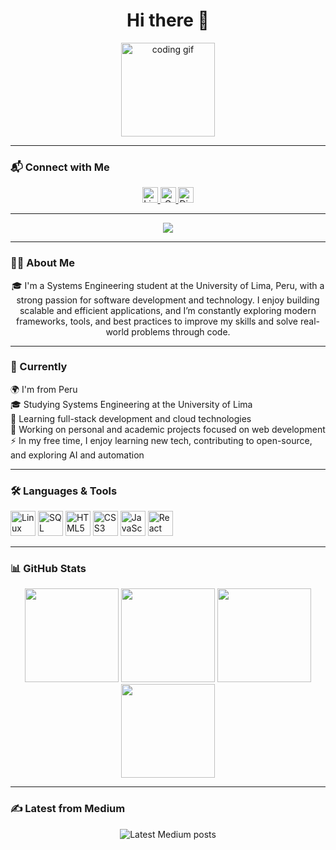 <h1 align="center">Hi there 👋</h1>

<div align="center">
  <img height="150" src="https://media.giphy.com/media/YQitE4YNQNahy/giphy.gif" alt="coding gif" />
</div>

---

### 📬 Connect with Me

<div align="center">
  <a href="https://www.linkedin.com/" target="_blank">
    <img src="https://img.shields.io/static/v1?message=LinkedIn&logo=linkedin&label=&color=0077B5&logoColor=white&labelColor=&style=for-the-badge" height="25" alt="LinkedIn badge" />
  </a>
  <a href="mailto:your-email@gmail.com" target="_blank">
    <img src="https://img.shields.io/static/v1?message=Gmail&logo=gmail&label=&color=D14836&logoColor=white&labelColor=&style=for-the-badge" height="25" alt="Gmail badge" />
  </a>
  <a href="https://discord.com/users/your-discord-id" target="_blank">
    <img src="https://img.shields.io/static/v1?message=Discord&logo=discord&label=&color=7289DA&logoColor=white&labelColor=&style=for-the-badge" height="25" alt="Discord badge" />
  </a>
</div>

---

<div align="center">
  <img src="https://profile-counter.glitch.me/Alex-byteai/count.svg?" />
</div>

---

### 👨‍💻 About Me

<p align="center">
🎓 I'm a Systems Engineering student at the University of Lima, Peru, with a strong passion for software development and technology. I enjoy building scalable and efficient applications, and I’m constantly exploring modern frameworks, tools, and best practices to improve my skills and solve real-world problems through code.
</p>

---

### 💼 Currently

<p align="left">
🌍 I'm from Peru <br>
🎓 Studying Systems Engineering at the University of Lima <br>
🧠 Learning full-stack development and cloud technologies <br>
🔭 Working on personal and academic projects focused on web development <br>
⚡ In my free time, I enjoy learning new tech, contributing to open-source, and exploring AI and automation
</p>

---

### 🛠️ Languages & Tools

<div align="left">
  <img src="https://cdn.jsdelivr.net/gh/devicons/devicon/icons/linux/linux-original.svg" height="40" alt="Linux" />
  <img src="https://cdn.jsdelivr.net/gh/devicons/devicon/icons/microsoftsqlserver/microsoftsqlserver-plain.svg" height="40" alt="SQL Server" />
  <img src="https://cdn.jsdelivr.net/gh/devicons/devicon/icons/html5/html5-original.svg" height="40" alt="HTML5" />
  <img src="https://cdn.jsdelivr.net/gh/devicons/devicon/icons/css3/css3-original.svg" height="40" alt="CSS3" />
  <img src="https://cdn.jsdelivr.net/gh/devicons/devicon/icons/javascript/javascript-original.svg" height="40" alt="JavaScript" />
  <img src="https://cdn.jsdelivr.net/gh/devicons/devicon/icons/react/react-original.svg" height="40" alt="React" />
</div>

---

### 📊 GitHub Stats

<div align="center">
  <img src="https://github-readme-stats.vercel.app/api?username=Alex-byteai&show_icons=true&theme=merko&include_all_commits=true&count_private=true" height="150" />
  <img src="https://github-readme-stats.vercel.app/api/top-langs/?username=Alex-byteai&layout=compact&langs_count=5&theme=merko" height="150" />
  <img src="https://streak-stats.demolab.com?user=Alex-byteai&theme=merko&hide_border=false" height="150" />
  <img src="https://github-profile-trophy.vercel.app/?username=Alex-byteai&theme=matrix&margin-w=8&margin-h=8" height="150" />
</div>

---

### ✍️ Latest from Medium

<div align="center">
  <img src="https://github-read-medium-git-main.pahlevikun.vercel.app/latest?limit=4&username=Alex-byteai&theme=merko" alt="Latest Medium posts" />
</div>
